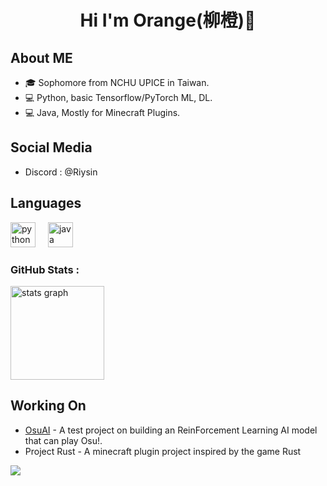 <h1 align="center">Hi I'm Orange(柳橙)👋</h1>

## About ME
- 🎓 Sophomore from NCHU UPICE in Taiwan.
- 💻 Python, basic Tensorflow/PyTorch ML, DL.
- 💻 Java, Mostly for Minecraft Plugins.

## Social Media
- Discord : @Riysin

## Languages

<div align="left">
  <img src="https://skillicons.dev/icons?i=py" height="40" alt="python logo"  />
  <img width="12" />
  <img src="https://skillicons.dev/icons?i=java" height="40" alt="java logo"  />
</div>

<h3 align="left">GitHub Stats :</h3>

<div align="left">
  <img src="https://github-readme-stats.vercel.app/api?username=Riysin&hide_title=false&hide_rank=false&show_icons=true&include_all_commits=true&count_private=true&disable_animations=false&theme=onedark&locale=en&hide_border=false&order=1&custom_title=My%20Stats" height="150" alt="stats graph"  />
</div>

## Working On
- [OsuAI](https://github.com/Riysin/osuai) - A test project on building an ReinForcement Learning AI model that can play Osu!.
- Project Rust - A minecraft plugin project inspired by the game Rust
  
<div align="left">
  <img src="https://visitor-badge.laobi.icu/badge?page_id=Riysin.Riysin&left_color=lightgray&right_color=lightsalmon"  />
</div>
